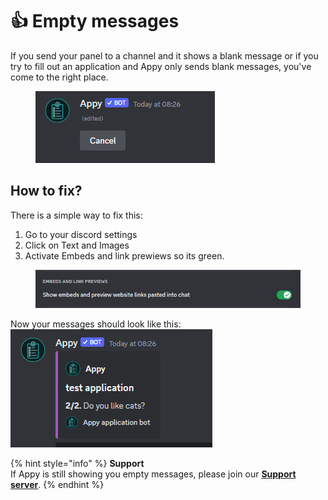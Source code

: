 # 👍 Empty messages

If you send your panel to a channel and it shows a blank message or if you try to fill out an application and Appy only sends blank messages, you've come to the right place.

<figure><img src="../../.gitbook/assets/No text.png" alt=""><figcaption></figcaption></figure>

## How to fix?

There is a simple way to fix this:&#x20;

1. Go to your discord settings
2. Click on Text and Images
3. Activate Embeds and link prewiews so its green.&#x20;

<figure><img src="../../.gitbook/assets/Embeds and links previews.png" alt=""><figcaption></figcaption></figure>

Now your messages should look like this:![](../../.gitbook/assets/Tekst)

{% hint style="info" %}
**Support**\
If Appy is still showing you empty messages, please join our [**Support server**](https://discord.com/invite/bDmc55c6zY).&#x20;
{% endhint %}
